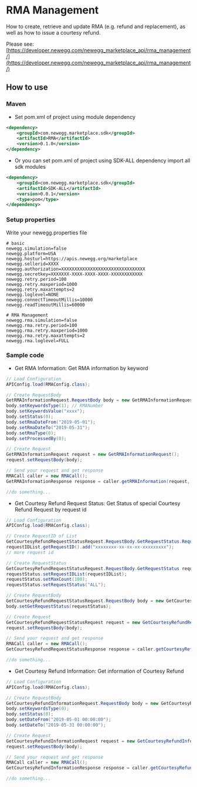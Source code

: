 # RMA Management
How to create, retrieve and update RMA (e.g. refund and replacement), as well as how to issue a courtesy refund.

Please see: [https://developer.newegg.com/newegg_marketplace_api/rma_management/](https://developer.newegg.com/newegg_marketplace_api/rma_management/)

## How to use
### Maven
- Set pom.xml of project using module dependency
```xml
<dependency>
    <groupId>com.newegg.marketplace.sdk</groupId>
    <artifactId>RMA</artifactId>
    <version>0.1.0</version>
</dependency>
```

- Or you can set pom.xml of project using SDK-ALL dependency import all sdk modules
```xml
<dependency>
    <groupId>com.newegg.marketplace.sdk</groupId>
    <artifactId>SDK-ALL</artifactId>
    <version>0.0.1</version>
    <type>pom</type>
</dependency>
```

### Setup properties
Write your newegg.properties file
```properties
# basic
newegg.simulation=false
newegg.platform=USA
newegg.hosturl=https://apis.newegg.org/marketplace
newegg.sellerid=XXXX
newegg.authorization=XXXXXXXXXXXXXXXXXXXXXXXXXXXXXXXX
newegg.secretkey=XXXXXXX-XXXX-XXXX-XXXX-XXXXXXXXXXXX
newegg.retry.period=100
newegg.retry.maxperiod=1000
newegg.retry.maxattempts=2
newegg.loglevel=NONE
newegg.connectTimeoutMillis=10000
newegg.readTimeoutMillis=60000

# RMA Management
newegg.rma.simulation=false
newegg.rma.retry.period=100
newegg.rma.retry.maxperiod=1000
newegg.rma.retry.maxattempts=2
newegg.rma.loglevel=FULL
```

### Sample code
- Get RMA Information: Get RMA information by keyword
```java
// Load Configuration
APIConfig.load(RMAConfig.class);

// Create RequestBody
GetRMAInformationRequest.RequestBody body = new GetRMAInformationRequest.RequestBody();
body.setKeywordsType(1); // RMANumber
body.setKeywordsValue("xxxx");
body.setStatus(0);
body.setRmaDateFrom("2019-05-01");
body.setRmaDateTo("2019-05-31");
body.setRmaType(0);
body.setProcessedBy(0);

// Create Request
GetRMAInformationRequest request = new GetRMAInformationRequest();
request.setRequestBody(body);

// Send your request and get response
RMACall caller = new RMACall();
GetRMAInformationResponse response = caller.getRMAInformation(request, "307");

//do something...
```

- Get Courtesy Refund Request Status: Get Status of special Courtesy Refund Request by request id
```java
// Load Configuration
APIConfig.load(RMAConfig.class);

// Create RequestID of List
GetCourtesyRefundRequestStatusRequest.RequestBody.GetRequestStatus.RequestIDList requestIDList = new GetCourtesyRefundRequestStatusRequest.RequestBody.GetRequestStatus.RequestIDList();
requestIDList.getRequestID().add("xxxxxxxx-xx-xx-xx-xxxxxxxxx");
// more request id

// Create RequestStatus
GetCourtesyRefundRequestStatusRequest.RequestBody.GetRequestStatus requestStatus = new GetCourtesyRefundRequestStatusRequest.RequestBody.GetRequestStatus();
requestStatus.setRequestIDList(requestIDList);
requestStatus.setMaxCount(100);
requestStatus.setRequestStatus("ALL");

// Create RequestBody
GetCourtesyRefundRequestStatusRequest.RequestBody body = new GetCourtesyRefundRequestStatusRequest.RequestBody();
body.setGetRequestStatus(requestStatus);

// Create Request
GetCourtesyRefundRequestStatusRequest request = new GetCourtesyRefundRequestStatusRequest();
request.setRequestBody(body);

// Send your request and get response
RMACall caller = new RMACall();
GetCourtesyRefundRequestStatusResponse response = caller.getCourtesyRefundRequestStatus(request);

//do something...
```
	
- Get Courtesy Refund Information: Get information of Courtesy Refund
```java
// Load Configuration
APIConfig.load(RMAConfig.class);

// Create RequestBody
GetCourtesyRefundInformationRequest.RequestBody body = new GetCourtesyRefundInformationRequest.RequestBody();
body.setKeywordsType(0);
body.setStatus(0);
body.setDateFrom("2019-05-01 00:00:00");
body.setDateTo("2019-05-31 00:00:00");

// Create Request
GetCourtesyRefundInformationRequest request = new GetCourtesyRefundInformationRequest();
request.setRequestBody(body);

// Send your request and get response
RMACall caller = new RMACall();
GetCourtesyRefundInformationResponse response = caller.getCourtesyRefundInformation(request);

//do something...
```
